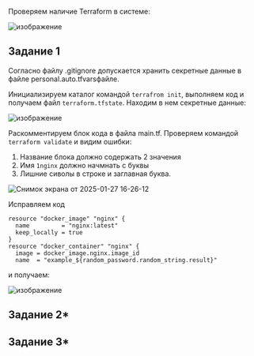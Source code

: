 Проверяем наличие Terraform в системе:

![изображение](https://github.com/user-attachments/assets/462e6b45-d99b-49e9-98ba-4bb5084f03aa)

## Задание 1
Согласно файлу .gitignore допускается хранить секретные данные в файле personal.auto.tfvarsфайле.

Инициализируем каталог командой ```terrafrom init```, выполняем код и получаем файл ```terraform.tfstate```. Находим в нем секретные данные:

![изображение](https://github.com/user-attachments/assets/25120e8a-a3c3-4a40-86ce-594556781ec7)

Раскомментируем блок кода в файла main.tf. Проверяем командой ```terraform validate``` и видим ошибки:
  1. Название блока должно содержать 2 значения
  2. Имя ```1nginx``` должно начмнать с буквы
  3. Лишние сиволы в строке и заглавная буква.

![Снимок экрана от 2025-01-27 16-26-12](https://github.com/user-attachments/assets/619e865c-f214-44d3-815c-40cfb10f89dd)

Исправляем код 
```   
resource "docker_image" "nginx" {
  name         = "nginx:latest"
  keep_locally = true
}
resource "docker_container" "nginx" {
  image = docker_image.nginx.image_id
  name  = "example_${random_password.random_string.result}"
```
и получаем:

![изображение](https://github.com/user-attachments/assets/916ce30b-1554-42a2-a310-5a252dfa3859)


## Задание 2*

## Задание 3*
